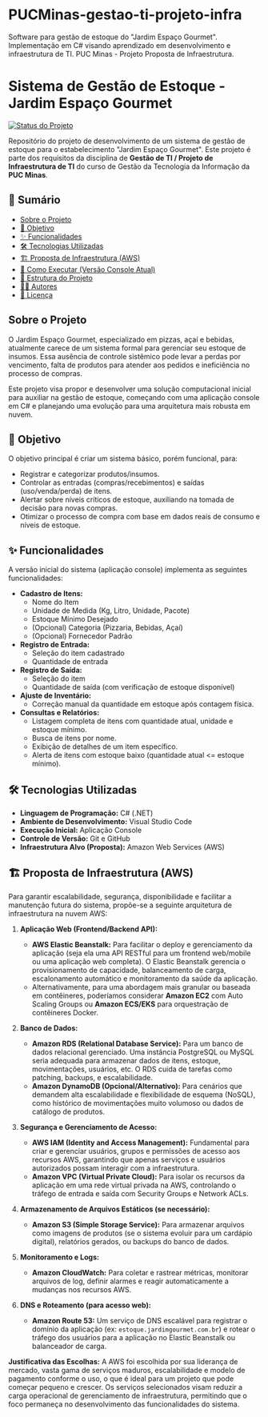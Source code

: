 # PUCMinas-gestao-ti-projeto-infra
Software para gestão de estoque do "Jardim Espaço Gourmet". Implementação em C# visando aprendizado em desenvolvimento e infraestrutura de TI. PUC Minas -  Projeto Proposta de Infraestrutura. 
# Sistema de Gestão de Estoque - Jardim Espaço Gourmet

[![Status do Projeto](https://img.shields.io/badge/status-em%20desenvolvimento-yellowgreen)]([URL_DO_SEU_REPOSITORIO_AQUI])

Repositório do projeto de desenvolvimento de um sistema de gestão de estoque para o estabelecimento "Jardim Espaço Gourmet". Este projeto é parte dos requisitos da disciplina de **Gestão de TI / Projeto de Infraestrutura de TI** do curso de Gestão da Tecnologia da Informação da **PUC Minas**.

## 📑 Sumário

* [Sobre o Projeto](#sobre-o-projeto)
* [🎯 Objetivo](#objetivo)
* [✨ Funcionalidades](#-funcionalidades)
* [🛠️ Tecnologias Utilizadas](#️-tecnologias-utilizadas)
* [🏗️ Proposta de Infraestrutura (AWS)](#️-proposta-de-infraestrutura-aws)
* [🚀 Como Executar (Versão Console Atual)](#-como-executar-versão-console-atual)
* [📁 Estrutura do Projeto](#-estrutura-do-projeto)
* [🧑‍💻 Autores](#-autores)
* [📜 Licença](#-licença)

## Sobre o Projeto

O Jardim Espaço Gourmet, especializado em pizzas, açaí e bebidas, atualmente carece de um sistema formal para gerenciar seu estoque de insumos. Essa ausência de controle sistêmico pode levar a perdas por vencimento, falta de produtos para atender aos pedidos e ineficiência no processo de compras.

Este projeto visa propor e desenvolver uma solução computacional inicial para auxiliar na gestão de estoque, começando com uma aplicação console em C# e planejando uma evolução para uma arquitetura mais robusta em nuvem.

## 🎯 Objetivo

O objetivo principal é criar um sistema básico, porém funcional, para:
* Registrar e categorizar produtos/insumos.
* Controlar as entradas (compras/recebimentos) e saídas (uso/venda/perda) de itens.
* Alertar sobre níveis críticos de estoque, auxiliando na tomada de decisão para novas compras.
* Otimizar o processo de compra com base em dados reais de consumo e níveis de estoque.

## ✨ Funcionalidades

A versão inicial do sistema (aplicação console) implementa as seguintes funcionalidades:

* **Cadastro de Itens:**
    * Nome do Item
    * Unidade de Medida (Kg, Litro, Unidade, Pacote)
    * Estoque Mínimo Desejado
    * (Opcional) Categoria (Pizzaria, Bebidas, Açaí)
    * (Opcional) Fornecedor Padrão
* **Registro de Entrada:**
    * Seleção do item cadastrado
    * Quantidade de entrada
* **Registro de Saída:**
    * Seleção do item
    * Quantidade de saída (com verificação de estoque disponível)
* **Ajuste de Inventário:**
    * Correção manual da quantidade em estoque após contagem física.
* **Consultas e Relatórios:**
    * Listagem completa de itens com quantidade atual, unidade e estoque mínimo.
    * Busca de itens por nome.
    * Exibição de detalhes de um item específico.
    * Alerta de itens com estoque baixo (quantidade atual <= estoque mínimo).

## 🛠️ Tecnologias Utilizadas

* **Linguagem de Programação:** C# (.NET)
* **Ambiente de Desenvolvimento:** Visual Studio Code
* **Execução Inicial:** Aplicação Console
* **Controle de Versão:** Git e GitHub
* **Infraestrutura Alvo (Proposta):** Amazon Web Services (AWS)

## 🏗️ Proposta de Infraestrutura (AWS)

Para garantir escalabilidade, segurança, disponibilidade e facilitar a manutenção futura do sistema, propõe-se a seguinte arquitetura de infraestrutura na nuvem AWS:

1.  **Aplicação Web (Frontend/Backend API):**
    * **AWS Elastic Beanstalk:** Para facilitar o deploy e gerenciamento da aplicação (seja ela uma API RESTful para um frontend web/mobile ou uma aplicação web completa). O Elastic Beanstalk gerencia o provisionamento de capacidade, balanceamento de carga, escalonamento automático e monitoramento da saúde da aplicação.
    * Alternativamente, para uma abordagem mais granular ou baseada em contêineres, poderíamos considerar **Amazon EC2** com Auto Scaling Groups ou **Amazon ECS/EKS** para orquestração de contêineres Docker.

2.  **Banco de Dados:**
    * **Amazon RDS (Relational Database Service):** Para um banco de dados relacional gerenciado. Uma instância PostgreSQL ou MySQL seria adequada para armazenar dados de itens, estoque, movimentações, usuários, etc. O RDS cuida de tarefas como patching, backups, e escalabilidade.
    * **Amazon DynamoDB (Opcional/Alternativo):** Para cenários que demandem alta escalabilidade e flexibilidade de esquema (NoSQL), como histórico de movimentações muito volumoso ou dados de catálogo de produtos.

3.  **Segurança e Gerenciamento de Acesso:**
    * **AWS IAM (Identity and Access Management):** Fundamental para criar e gerenciar usuários, grupos e permissões de acesso aos recursos AWS, garantindo que apenas serviços e usuários autorizados possam interagir com a infraestrutura.
    * **Amazon VPC (Virtual Private Cloud):** Para isolar os recursos da aplicação em uma rede virtual privada na AWS, controlando o tráfego de entrada e saída com Security Groups e Network ACLs.

4.  **Armazenamento de Arquivos Estáticos (se necessário):**
    * **Amazon S3 (Simple Storage Service):** Para armazenar arquivos como imagens de produtos (se o sistema evoluir para um cardápio digital), relatórios gerados, ou backups do banco de dados.

5.  **Monitoramento e Logs:**
    * **Amazon CloudWatch:** Para coletar e rastrear métricas, monitorar arquivos de log, definir alarmes e reagir automaticamente a mudanças nos recursos AWS.

6.  **DNS e Roteamento (para acesso web):**
    * **Amazon Route 53:** Um serviço de DNS escalável para registrar o domínio da aplicação (ex: `estoque.jardimgourmet.com.br`) e rotear o tráfego dos usuários para a aplicação no Elastic Beanstalk ou balanceador de carga.

**Justificativa das Escolhas:**
A AWS foi escolhida por sua liderança de mercado, vasta gama de serviços maduros, escalabilidade e modelo de pagamento conforme o uso, o que é ideal para um projeto que pode começar pequeno e crescer. Os serviços selecionados visam reduzir a carga operacional de gerenciamento de infraestrutura, permitindo que o foco permaneça no desenvolvimento das funcionalidades do sistema.


